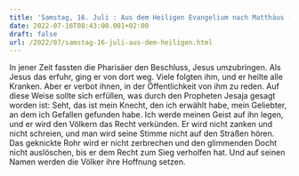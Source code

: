 ```yaml
---
title: 'Samstag, 16. Juli : Aus dem Heiligen Evangelium nach Matthäus - Mt 12,14-21.'
date: 2022-07-16T08:43:00.001+02:00
draft: false
url: /2022/07/samstag-16-juli-aus-dem-heiligen.html
---
```


In jener Zeit fassten die Pharisäer den Beschluss, Jesus umzubringen. Als Jesus das erfuhr, ging er von dort weg. Viele folgten ihm, und er heilte alle Kranken. Aber er verbot ihnen, in der Öffentlichkeit von ihm zu reden. Auf diese Weise sollte sich erfüllen, was durch den Propheten Jesaja gesagt worden ist: Seht, das ist mein Knecht, den ich erwählt habe, mein Geliebter, an dem ich Gefallen gefunden habe. Ich werde meinen Geist auf ihn legen, und er wird den Völkern das Recht verkünden. Er wird nicht zanken und nicht schreien, und man wird seine Stimme nicht auf den Straßen hören. Das geknickte Rohr wird er nicht zerbrechen und den glimmenden Docht nicht auslöschen, bis er dem Recht zum Sieg verholfen hat. Und auf seinen Namen werden die Völker ihre Hoffnung setzen.